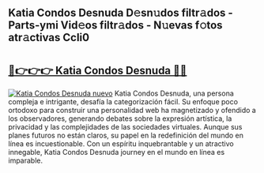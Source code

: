 ## Katia Condos Desnuda D𝚎sn𝚞dos filtr𝚊dos - Parts-ymi Vid𝚎os filtr𝚊dos - N𝚞evas f𝚘tos atr𝚊ctivas CcIi0

# <h2><a href="http://mbci9d6.tromn.icu/?c=Katia+Condos+Desnuda">🔗👉👉👉 Katia Condos Desnuda 🔗🔗</a></h2>

[![Katia Condos Desnuda nuevo](https://i.imgur.com/pEAQMta.gif)](http://mbci9d6.tromn.icu/?c=Katia+Condos+Desnuda)
Katia Condos Desnuda, una persona compleja e intrigante, desafía la categorización fácil. Su enfoque poco ortodoxo para construir una personalidad web ha magnetizado y ofendido a los observadores, generando debates sobre la expresión artística, la privacidad y las complejidades de las sociedades virtuales. Aunque sus planes futuros no están claros, su papel en la redefinición del mundo en línea es incuestionable. Con un espíritu inquebrantable y un atractivo innegable, Katia Condos Desnuda journey en el mundo en línea es imparable.
